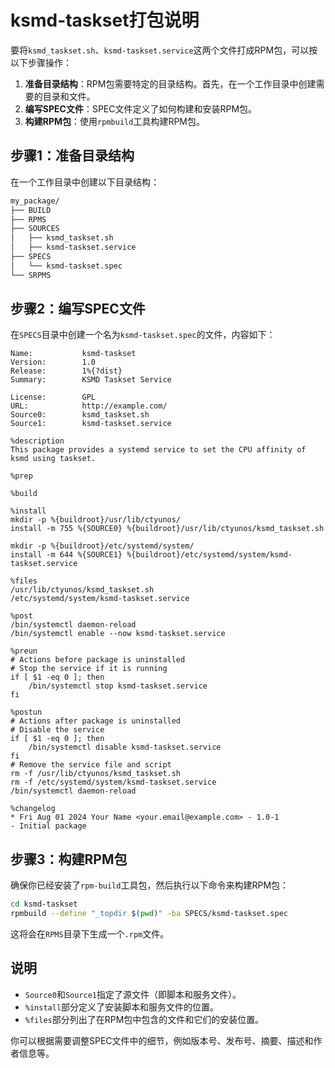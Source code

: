 # ksmd-taskset打包说明

要将`ksmd_taskset.sh`、`ksmd-taskset.service`这两个文件打成RPM包，可以按以下步骤操作：

1. **准备目录结构**：RPM包需要特定的目录结构。首先，在一个工作目录中创建需要的目录和文件。
2. **编写SPEC文件**：SPEC文件定义了如何构建和安装RPM包。
3. **构建RPM包**：使用`rpmbuild`工具构建RPM包。

## 步骤1：准备目录结构

在一个工作目录中创建以下目录结构：

```bash
my_package/
├── BUILD
├── RPMS
├── SOURCES
│   ├── ksmd_taskset.sh
│   ├── ksmd-taskset.service
├── SPECS
│   └── ksmd-taskset.spec
└── SRPMS
```

## 步骤2：编写SPEC文件

在`SPECS`目录中创建一个名为`ksmd-taskset.spec`的文件，内容如下：

```spec
Name:           ksmd-taskset
Version:        1.0
Release:        1%{?dist}
Summary:        KSMD Taskset Service

License:        GPL
URL:            http://example.com/
Source0:        ksmd_taskset.sh
Source1:        ksmd-taskset.service

%description
This package provides a systemd service to set the CPU affinity of ksmd using taskset.

%prep

%build

%install
mkdir -p %{buildroot}/usr/lib/ctyunos/
install -m 755 %{SOURCE0} %{buildroot}/usr/lib/ctyunos/ksmd_taskset.sh

mkdir -p %{buildroot}/etc/systemd/system/
install -m 644 %{SOURCE1} %{buildroot}/etc/systemd/system/ksmd-taskset.service

%files
/usr/lib/ctyunos/ksmd_taskset.sh
/etc/systemd/system/ksmd-taskset.service

%post
/bin/systemctl daemon-reload
/bin/systemctl enable --now ksmd-taskset.service

%preun
# Actions before package is uninstalled
# Stop the service if it is running
if [ $1 -eq 0 ]; then
    /bin/systemctl stop ksmd-taskset.service
fi

%postun
# Actions after package is uninstalled
# Disable the service
if [ $1 -eq 0 ]; then
    /bin/systemctl disable ksmd-taskset.service
fi
# Remove the service file and script
rm -f /usr/lib/ctyunos/ksmd_taskset.sh
rm -f /etc/systemd/system/ksmd-taskset.service
/bin/systemctl daemon-reload

%changelog
* Fri Aug 01 2024 Your Name <your.email@example.com> - 1.0-1
- Initial package
```

## 步骤3：构建RPM包

确保你已经安装了`rpm-build`工具包，然后执行以下命令来构建RPM包：

```bash
cd ksmd-taskset
rpmbuild --define "_topdir $(pwd)" -ba SPECS/ksmd-taskset.spec
```

这将会在`RPMS`目录下生成一个`.rpm`文件。

## 说明

- `Source0`和`Source1`指定了源文件（即脚本和服务文件）。
- `%install`部分定义了安装脚本和服务文件的位置。
- `%files`部分列出了在RPM包中包含的文件和它们的安装位置。

你可以根据需要调整SPEC文件中的细节，例如版本号、发布号、摘要、描述和作者信息等。
